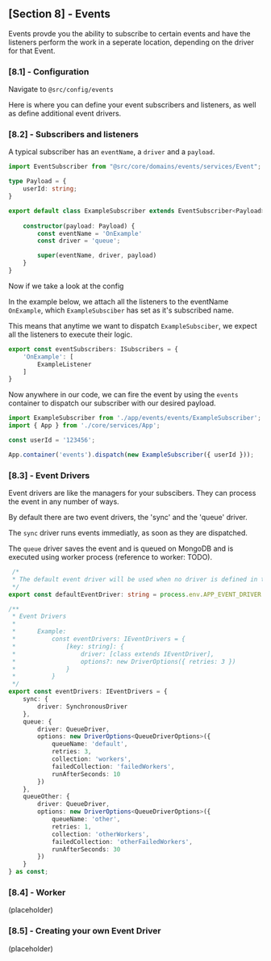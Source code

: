 ## [Section 8] - Events

Events provde you the ability to subscribe to certain events and have the listeners perform the work in a seperate location, depending on the driver for that Event.

### [8.1] - Configuration

Navigate to `@src/config/events`

Here is where you can define your event subscribers and listeners, as well as define additional event drivers.

### [8.2] - Subscribers and listeners

A typical subscriber has an `eventName`, a `driver` and a `payload`. 

```ts
import EventSubscriber from "@src/core/domains/events/services/Event";

type Payload = {
    userId: string;
}

export default class ExampleSubscriber extends EventSubscriber<Payload> {
    
    constructor(payload: Payload) {
        const eventName = 'OnExample'
        const driver = 'queue';

        super(eventName, driver, payload)
    }
}
```

Now if we take a look at the config

In the example below, we attach all the listeners to the eventName `OnExample`, which `ExampleSubsciber` has set as it's subscribed name. 

This means that anytime we want to dispatch `ExampleSubsciber`, we expect all the listeners to execute their logic.

```ts
export const eventSubscribers: ISubscribers = {
    'OnExample': [
        ExampleListener
    ]   
}

```

Now anywhere in our code, we can fire the event by using the `events` container to dispatch our subscriber with our desired payload.

```ts
import ExampleSubscriber from './app/events/events/ExampleSubscriber';
import { App } from './core/services/App';

const userId = '123456';

App.container('events').dispatch(new ExampleSubscriber({ userId }));
```



### [8.3] - Event Drivers

Event drivers are like the managers for your subscibers. They can process the event in any number of ways. 

By default there are two event drivers, the 'sync' and the 'queue' driver.

The `sync` driver runs events immediatly, as soon as they are dispatched.

The `queue` driver saves the event and is queued on MongoDB and is executed using worker process (reference to worker: TODO). 


```ts
 /*
 * The default event driver will be used when no driver is defined in the Event
 */
export const defaultEventDriver: string = process.env.APP_EVENT_DRIVER ?? 'sync';
```

```ts
/**
 * Event Drivers
 * 
 *      Example:
 *          const eventDrivers: IEventDrivers = {
 *              [key: string]: {
 *                  driver: [class extends IEventDriver],
 *                  options?: new DriverOptions({ retries: 3 })
 *              }
 *          }
 */
export const eventDrivers: IEventDrivers = {
    sync: {
        driver: SynchronousDriver
    },
    queue: {
        driver: QueueDriver,
        options: new DriverOptions<QueueDriverOptions>({
            queueName: 'default',
            retries: 3,
            collection: 'workers',
            failedCollection: 'failedWorkers',
            runAfterSeconds: 10
        })
    },
    queueOther: {
        driver: QueueDriver,
        options: new DriverOptions<QueueDriverOptions>({
            queueName: 'other',
            retries: 1,
            collection: 'otherWorkers',
            failedCollection: 'otherFailedWorkers',
            runAfterSeconds: 30
        })
    }
} as const;

```

### [8.4] - Worker

(placeholder)

### [8.5] - Creating your own Event Driver

(placeholder)